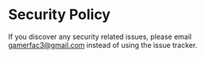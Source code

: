 # Security Policy

If you discover any security related issues, please email gamerfac3@gmail.com instead of using the issue tracker.
